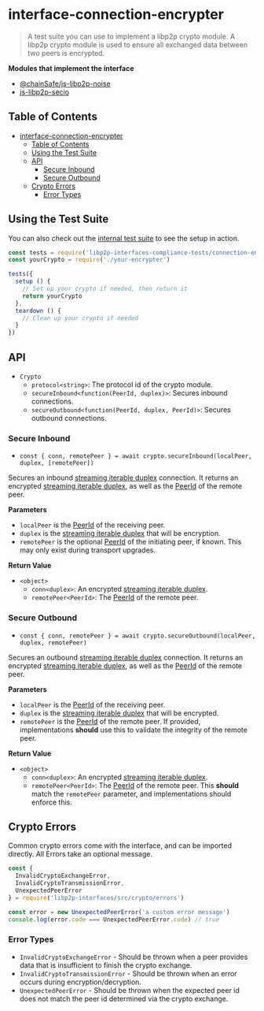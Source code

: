 interface-connection-encrypter
==================

> A test suite you can use to implement a libp2p crypto module. A libp2p crypto module is used to ensure all exchanged data between two peers is encrypted.

**Modules that implement the interface**

- [@chainSafe/js-libp2p-noise](https://github.com/ChainSafe/js-libp2p-noise)
- [js-libp2p-secio](https://github.com/NodeFactoryIo/js-libp2p-secio)

## Table of Contents
- [interface-connection-encrypter](#interface-connection-encrypter)
  - [Table of Contents](#table-of-contents)
  - [Using the Test Suite](#using-the-test-suite)
  - [API](#api)
    - [Secure Inbound](#secure-inbound)
    - [Secure Outbound](#secure-outbound)
  - [Crypto Errors](#crypto-errors)
    - [Error Types](#error-types)

## Using the Test Suite

You can also check out the [internal test suite](../../test/crypto/compliance.spec.js) to see the setup in action.

```js
const tests = require('libp2p-interfaces-compliance-tests/connection-encrypter')
const yourCrypto = require('./your-encrypter')

tests({
  setup () {
    // Set up your crypto if needed, then return it
    return yourCrypto
  },
  teardown () {
    // Clean up your crypto if needed
  }
})
```

## API

- `Crypto`
  - `protocol<string>`: The protocol id of the crypto module.
  - `secureInbound<function(PeerId, duplex)>`: Secures inbound connections.
  - `secureOutbound<function(PeerId, duplex, PeerId)>`: Secures outbound connections.

### Secure Inbound

- `const { conn, remotePeer } = await crypto.secureInbound(localPeer, duplex, [remotePeer])`

Secures an inbound [streaming iterable duplex][iterable-duplex] connection. It returns an encrypted [streaming iterable duplex][iterable-duplex], as well as the [PeerId][peer-id] of the remote peer.

**Parameters**
- `localPeer` is the [PeerId][peer-id] of the receiving peer.
- `duplex` is the [streaming iterable duplex][iterable-duplex] that will be encryption.
- `remotePeer` is the optional [PeerId][peer-id] of the initiating peer, if known. This may only exist during transport upgrades.

**Return Value**
- `<object>`
  - `conn<duplex>`: An encrypted [streaming iterable duplex][iterable-duplex].
  - `remotePeer<PeerId>`: The [PeerId][peer-id] of the remote peer.

### Secure Outbound

- `const { conn, remotePeer } = await crypto.secureOutbound(localPeer, duplex, remotePeer)`

Secures an outbound [streaming iterable duplex][iterable-duplex] connection. It returns an encrypted [streaming iterable duplex][iterable-duplex], as well as the [PeerId][peer-id] of the remote peer.

**Parameters**
- `localPeer` is the [PeerId][peer-id] of the receiving peer.
- `duplex` is the [streaming iterable duplex][iterable-duplex] that will be encrypted.
- `remotePeer` is the [PeerId][peer-id] of the remote peer. If provided, implementations **should** use this to validate the integrity of the remote peer.

**Return Value**
- `<object>`
  - `conn<duplex>`: An encrypted [streaming iterable duplex][iterable-duplex].
  - `remotePeer<PeerId>`: The [PeerId][peer-id] of the remote peer. This **should** match the `remotePeer` parameter, and implementations should enforce this.

[peer-id]: https://github.com/libp2p/js-peer-id
[iterable-duplex]: https://gist.github.com/alanshaw/591dc7dd54e4f99338a347ef568d6ee9#duplex-it

## Crypto Errors

Common crypto errors come with the interface, and can be imported directly. All Errors take an optional message.

```js
const {
  InvalidCryptoExchangeError,
  InvalidCryptoTransmissionError,
  UnexpectedPeerError
} = require('libp2p-interfaces/src/crypto/errors')

const error = new UnexpectedPeerError('a custom error message')
console.log(error.code === UnexpectedPeerError.code) // true
```

### Error Types

- `InvalidCryptoExchangeError` - Should be thrown when a peer provides data that is insufficient to finish the crypto exchange.
- `InvalidCryptoTransmissionError` - Should be thrown when an error occurs during encryption/decryption.
- `UnexpectedPeerError` - Should be thrown when the expected peer id does not match the peer id determined via the crypto exchange.
